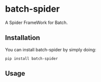 # batch-spider
A Spider FrameWork for Batch.

## Installation
You can install batch-spider by simply doing:

    pip install batch-spider
    
## Usage
